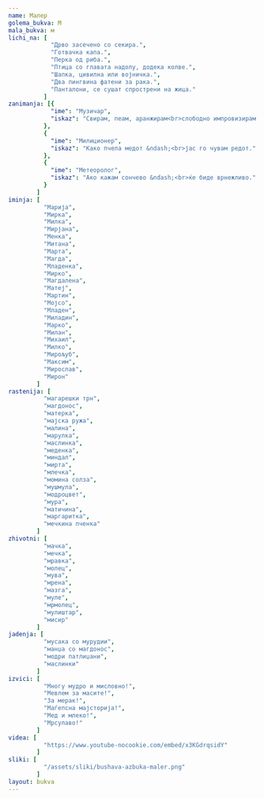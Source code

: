 ```yaml
---
name: Малер
golema_bukva: М
mala_bukva: м
lichi_na: [
            "Дрво засечено со секира.",
            "Готвачка капа.",
            "Перка од риба.",
            "Птица со главата надолу, додека колве.",
            "Шапка, цивилна или војничка.",
            "Два пингвина фатени за рака.",
            "Панталони, се сушат спрострени на жица."
          ]
zanimanja: [{
            "ime": "Музичар",
            "iskaz": "Свирам, пеам, аранжирам<br>слободно импровизирам."
          },
          {
            "ime": "Милиционер",
            "iskaz": "Како пчела медот &ndash;<br>јас го чувам редот."
          },
          {
            "ime": "Метеоролог",
            "iskaz": "Ако кажам сончево &ndash;<br>ќе биде врнежливо."
          }
        ]
iminja: [
          "Марија",
          "Мирка",
          "Милка",
          "Мирјана",
          "Менка",
          "Митана",
          "Марта",
          "Магда",
          "Младенка",
          "Мирко",
          "Магдалена",
          "Матеј",
          "Мартин",
          "Мојсо",
          "Младен",
          "Миладин",
          "Марко",
          "Милан",
          "Михаил",
          "Милко",
          "Мирољуб",
          "Максим",
          "Мирослав",
          "Мирон"
        ]
rastenija: [
          "магарешки трн",
          "магдонос",
          "матерка",
          "мајска ружа",
          "малина",
          "марулка",
          "маслинка",
          "меденка",
          "миндал",
          "мирта",
          "млечка",
          "момина солза",
          "мушмула",
          "модроцвет",
          "мура",
          "матичина",
          "маргаритка",
          "мечкина пченка"
        ]
zhivotni: [
          "мачка",
          "мечка",
          "мравка",
          "молец",
          "мува",
          "мрена",
          "мазга",
          "муле",
          "мрмолец",
          "мулиштар",
          "мисир"
        ]
jadenja: [
          "мусака со мурудии",
          "манџа со магдонос",
          "модри патлиџани",
          "маслинки"
        ]
izvici: [
          "Многу мудро и мисловно!",
          "Мевлем за масите!",
          "За мерак!",
          "Маѓепсна мајсторија!",
          "Мед и млеко!",
          "Мрсулаво!"
        ]
videa: [
          "https://www.youtube-nocookie.com/embed/x3KGdrqsidY"
        ]
sliki: [
          "/assets/sliki/bushava-azbuka-maler.png"
        ]
layout: bukva
---
```

